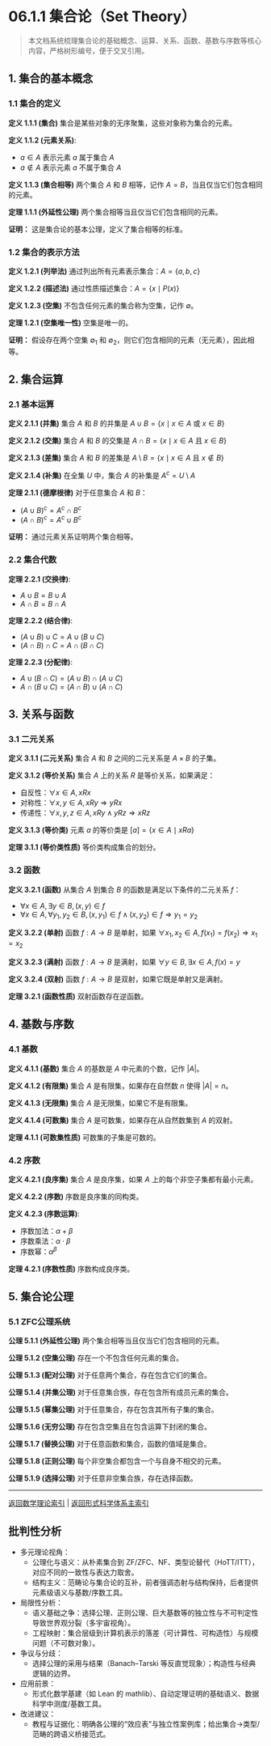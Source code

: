 # 06.1.1 集合论（Set Theory）

> 本文档系统梳理集合论的基础概念、运算、关系、函数、基数与序数等核心内容，严格树形编号，便于交叉引用。

## 1. 集合的基本概念

### 1.1 集合的定义

**定义 1.1.1 (集合)**
集合是某些对象的无序聚集，这些对象称为集合的元素。

**定义 1.1.2 (元素关系)**:

- $a \in A$ 表示元素 $a$ 属于集合 $A$
- $a \notin A$ 表示元素 $a$ 不属于集合 $A$

**定义 1.1.3 (集合相等)**
两个集合 $A$ 和 $B$ 相等，记作 $A = B$，当且仅当它们包含相同的元素。

**定理 1.1.1 (外延性公理)**
两个集合相等当且仅当它们包含相同的元素。

**证明：** 这是集合论的基本公理，定义了集合相等的标准。

### 1.2 集合的表示方法

**定义 1.2.1 (列举法)**
通过列出所有元素表示集合：$A = \{a, b, c\}$

**定义 1.2.2 (描述法)**
通过性质描述集合：$A = \{x \mid P(x)\}$

**定义 1.2.3 (空集)**
不包含任何元素的集合称为空集，记作 $\emptyset$。

**定理 1.2.1 (空集唯一性)**
空集是唯一的。

**证明：** 假设存在两个空集 $\emptyset_1$ 和 $\emptyset_2$，则它们包含相同的元素（无元素），因此相等。

## 2. 集合运算

### 2.1 基本运算

**定义 2.1.1 (并集)**
集合 $A$ 和 $B$ 的并集是 $A \cup B = \{x \mid x \in A \text{ 或 } x \in B\}$

**定义 2.1.2 (交集)**
集合 $A$ 和 $B$ 的交集是 $A \cap B = \{x \mid x \in A \text{ 且 } x \in B\}$

**定义 2.1.3 (差集)**
集合 $A$ 和 $B$ 的差集是 $A \setminus B = \{x \mid x \in A \text{ 且 } x \notin B\}$

**定义 2.1.4 (补集)**
在全集 $U$ 中，集合 $A$ 的补集是 $A^c = U \setminus A$

**定理 2.1.1 (德摩根律)**
对于任意集合 $A$ 和 $B$：

- $(A \cup B)^c = A^c \cap B^c$
- $(A \cap B)^c = A^c \cup B^c$

**证明：** 通过元素关系证明两个集合相等。

### 2.2 集合代数

**定理 2.2.1 (交换律)**:

- $A \cup B = B \cup A$
- $A \cap B = B \cap A$

**定理 2.2.2 (结合律)**:

- $(A \cup B) \cup C = A \cup (B \cup C)$
- $(A \cap B) \cap C = A \cap (B \cap C)$

**定理 2.2.3 (分配律)**:

- $A \cup (B \cap C) = (A \cup B) \cap (A \cup C)$
- $A \cap (B \cup C) = (A \cap B) \cup (A \cap C)$

## 3. 关系与函数

### 3.1 二元关系

**定义 3.1.1 (二元关系)**
集合 $A$ 和 $B$ 之间的二元关系是 $A \times B$ 的子集。

**定义 3.1.2 (等价关系)**
集合 $A$ 上的关系 $R$ 是等价关系，如果满足：

- 自反性：$\forall x \in A, xRx$
- 对称性：$\forall x, y \in A, xRy \Rightarrow yRx$
- 传递性：$\forall x, y, z \in A, xRy \land yRz \Rightarrow xRz$

**定义 3.1.3 (等价类)**
元素 $a$ 的等价类是 $[a] = \{x \in A \mid xRa\}$

**定理 3.1.1 (等价类性质)**
等价类构成集合的划分。

### 3.2 函数

**定义 3.2.1 (函数)**
从集合 $A$ 到集合 $B$ 的函数是满足以下条件的二元关系 $f$：

- $\forall x \in A, \exists y \in B, (x, y) \in f$
- $\forall x \in A, \forall y_1, y_2 \in B, (x, y_1) \in f \land (x, y_2) \in f \Rightarrow y_1 = y_2$

**定义 3.2.2 (单射)**
函数 $f: A \rightarrow B$ 是单射，如果 $\forall x_1, x_2 \in A, f(x_1) = f(x_2) \Rightarrow x_1 = x_2$

**定义 3.2.3 (满射)**
函数 $f: A \rightarrow B$ 是满射，如果 $\forall y \in B, \exists x \in A, f(x) = y$

**定义 3.2.4 (双射)**
函数 $f: A \rightarrow B$ 是双射，如果它既是单射又是满射。

**定理 3.2.1 (函数性质)**
双射函数存在逆函数。

## 4. 基数与序数

### 4.1 基数

**定义 4.1.1 (基数)**
集合 $A$ 的基数是 $A$ 中元素的个数，记作 $|A|$。

**定义 4.1.2 (有限集)**
集合 $A$ 是有限集，如果存在自然数 $n$ 使得 $|A| = n$。

**定义 4.1.3 (无限集)**
集合 $A$ 是无限集，如果它不是有限集。

**定义 4.1.4 (可数集)**
集合 $A$ 是可数集，如果存在从自然数集到 $A$ 的双射。

**定理 4.1.1 (可数集性质)**
可数集的子集是可数的。

### 4.2 序数

**定义 4.2.1 (良序集)**
集合 $A$ 是良序集，如果 $A$ 上的每个非空子集都有最小元素。

**定义 4.2.2 (序数)**
序数是良序集的同构类。

**定义 4.2.3 (序数运算)**:

- 序数加法：$\alpha + \beta$
- 序数乘法：$\alpha \cdot \beta$
- 序数幂：$\alpha^\beta$

**定理 4.2.1 (序数性质)**
序数构成良序类。

## 5. 集合论公理

### 5.1 ZFC公理系统

**公理 5.1.1 (外延性公理)**
两个集合相等当且仅当它们包含相同的元素。

**公理 5.1.2 (空集公理)**
存在一个不包含任何元素的集合。

**公理 5.1.3 (配对公理)**
对于任意两个集合，存在包含它们的集合。

**公理 5.1.4 (并集公理)**
对于任意集合族，存在包含所有成员元素的集合。

**公理 5.1.5 (幂集公理)**
对于任意集合，存在包含其所有子集的集合。

**公理 5.1.6 (无穷公理)**
存在包含空集且在包含运算下封闭的集合。

**公理 5.1.7 (替换公理)**
对于任意函数和集合，函数的值域是集合。

**公理 5.1.8 (正则公理)**
每个非空集合都包含一个与自身不相交的元素。

**公理 5.1.9 (选择公理)**
对于任意非空集合族，存在选择函数。

---

[返回数学理论索引](README.md) | [返回形式科学体系主索引](README.md)

## 批判性分析

- 多元理论视角：
  - 公理化与语义：从朴素集合到 ZF/ZFC、NF、类型论替代（HoTT/ITT），对应不同的一致性与表达力取舍。
  - 结构主义：范畴论与集合论的互补，前者强调态射与结构保持，后者提供元素级语义与基数/序数工具。
- 局限性分析：
  - 语义基础之争：选择公理、正则公理、巨大基数等的独立性与不可判定性导致世界观分裂（多宇宙视角）。
  - 工程映射：集合层级到计算机表示的落差（可计算性、可构造性）与规模问题（不可数对象）。
- 争议与分歧：
  - 选择公理的采用与结果（Banach–Tarski 等反直觉现象）；构造性与经典逻辑的边界。
- 应用前景：
  - 形式化数学基建（如 Lean 的 mathlib）、自动定理证明的基础语义、数据科学中测度/基数工具。
- 改进建议：
  - 教程与证据化：明确各公理的“效应表”与独立性案例库；给出集合→类型/范畴的跨语义桥接范式。
